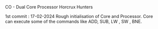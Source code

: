 CO - Dual Core Processor
Horcrux Hunters

1st commit : 17-02-2024
Rough initialisation of Core and Processor.
Core can execute some of the commands like ADD, SUB, LW , SW , BNE.



